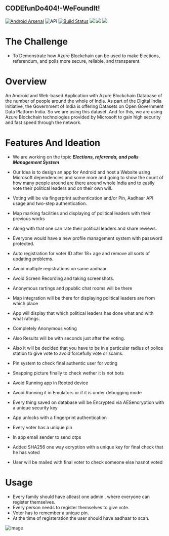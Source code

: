 ## CODEfunDo404!-WeFoundIt!
[![Android Arsenal](https://img.shields.io/badge/Android%20Arsenal-Finger%20Print%20Auth%20Helper-brightgreen.svg?style=flat)](https://android-arsenal.com/details/1/4493)
 ![API](https://img.shields.io/badge/API-17%2B-blue.svg?style=flat)
 [![Build Status](https://travis-ci.org/googlesamples/google-services.svg?branch=master)](https://travis-ci.org/googlesamples/google-services)
 ![](https://img.shields.io/badge/-Java-brightgreen.svg)
 ![](https://img.shields.io/badge/-XML-blue.svg)
 ![](https://img.shields.io/badge/Android%20SDK%20Version-28.0.0-brightgreen.svg)
 
 # The Challenge
 - To Demonstrate how Azure Blockchain can be used to make Elections, referendum, and polls more secure, reliable, and transparent.

 # Overview
  An Android and Web-based Application with Azure Blockchain Database of the number of people around the whole of India. As part of the Digital India Initiative, the Government of India is offering Datasets on Open Government Data Platform India. So we are using this dataset. And for this, we are using Azure Blockchain technologies provided by Microsoft to gain high security and fast speed through the network.
  
  # Features And Ideation
  - We are working on the topic ***Elections, referenda, and polls Management System***
    
  - Our Idea is to design an app for Android and host a Website using Microsoft dependencies and some more and going to show the count       of how many people around are there around whole India and to easily vote their political leaders and on their own will.

  - Voting will be via fingerprint authentication and/or Pin, Aadhaar API usage and two-step authentication.
 
  - Map marking facilities and displaying of political leaders with their previous works
 
  - Along with that one can rate their political leaders and share reviews.
 
  - Everyone would have a new profile management system with password protected.
 
  - Auto registration for voter ID after 18+ age and remove all sorts of updating problems.
 
  - Avoid multiple registrations on same aadhaar.
  
  - Avoid Screen Recording and taking screenshots.
  
  - Anonymous rartings and ppublic chat rooms will be there
  
  - Map integration will be there for displaying political leaders are from which place
  
  - App will display that which political leaders has done what and with what ratings.
  
  - Completely Anonymous voting
  
  - Also Results will be with seconds just after the voting.
  
  - Also it will be decided that you have to be in a particular radius of police station to give vote to avoid forcefully vote or scams.
  
  - Pin system to check final authentic user for voting 
  
  - Snapping picture finally to check wether it is not bots 
  
  - Avoid Running app in Rooted device
 
  - Avoid Running it in Emulators or if it is under debugging mode
  
  - Every thing saved on database will be Encrypted via AESencryption with a unique security key
  
  - App unlocks with a fingerprint authentication
  
  - Every voter has a unique pin
  
  - In app email sender to send otps 

  - Added SHA256 one way ecryption with a unique key for final check that he has voted
  
  - User will be mailed with final voter to check someone else hasnot voted
# Usage
 - Every family should have atleast one admin , where everyone can register themselves.
 - Every person needs to register themselves to give vote.
 - Voter has to remember a unique pin.
 - At the time of registeration the user should have aadhaar to scan.
 
 ![image](https://ibb.co/yshX6Y9)
 
 
